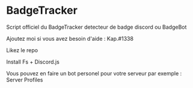 # BadgeTracker
Script officiel du BadgeTracker detecteur de badge discord ou BadgeBot

Ajoutez moi si vous avez besoin d'aide : Kap.#1338

Likez le repo

Install Fs + Discord.js

Vous pouvez en faire un bot personel pour votre serveur par exemple : Server Profiles
